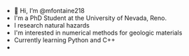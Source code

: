 - 👋 Hi, I’m @mfontaine218
- I'm a PhD Student at the University of Nevada, Reno.
- I research natural hazards
- I'm interested in numerical methods for geologic materials 
- Currently learning Python and C++
- 


